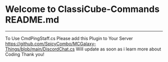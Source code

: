 # **Welcome to ClassiCube-Commands README.md**

____________________________________________________________________
To Use CmdPingStaff.cs Please add this Plugin to Your Server https://github.com/SpicyCombo/MCGalaxy-Things/blob/main/DiscordChat.cs
Will update as soon as i learn more about Coding Thank you!
